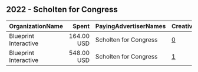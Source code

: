 ## 2022 - Scholten for Congress 
|OrganizationName|Spent|PayingAdvertiserNames|CreativeUrls|Impressions|Genders|AgeBrackets|CountryCodes|BillingAddresses|CandidateBallotInformation|
|:---|---:|:---|:---|---:|:---|:---|:---|:---|:---|
|Blueprint Interactive|164.00 USD|Scholten for Congress|[0](https://www.snap.com/political-ads/asset/f49baae67965c708cbb12f8d9412d19b11c7e0994d76e9b95ef1c9ea51e3990a?mediaType=mp4)|6,196||18-30|united states|"1220 19th Street NW,Washington,20036,US"|Hillary Scholten|
|Blueprint Interactive|548.00 USD|Scholten for Congress|[1](https://www.snap.com/political-ads/asset/d9b6ce60996833c63e08440bfad3d2329da3c01d99f5b9de6d7892b6a347af8d?mediaType=mp4)|22,220||18-30|united states|"1220 19th Street NW,Washington,20036,US"|Hillary Scholten|
